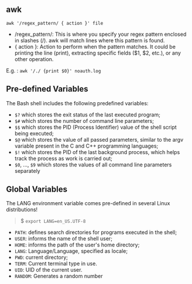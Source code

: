 ## awk
`awk '/regex_pattern/ { action }' file`

- /regex_pattern/: This is where you specify your regex pattern enclosed in slashes (/). awk will match lines where this pattern is found.
- { action }: Action to perform when the pattern matches. It could be printing the line (print), extracting specific fields ($1, $2, etc.), or any other operation.

E.g. : `awk '/./ {print $0}' noauth.log`


## Pre-defined Variables
The Bash shell includes the following predefined variables:

- `$?` which stores the exit status of the last executed program;
- `$#` which stores the number of command line parameters;
- `$$` which stores the PID (Process Identifier) ​​value of the shell script being executed;
- `$@` which stores the value of all passed parameters, similar to the argv variable present in the C and C++ programming languages;
- `$!` which stores the PID of the last background process, which helps track the process as work is carried out;
- `$0`, ..., `$9` which stores the values ​​of all command line parameters separately
  
## Global Variables
The LANG environment variable comes pre-defined in several Linux distributions!
> $ `export LANG=en_US.UTF-8`

- `PATH`: defines search directories for programs executed in the shell;
- `USER`: informs the name of the shell user;
- `HOME`: informs the path of the user's home directory;
- `LANG`: Language/Language, specified as locale;
- `PWD`: current directory;
- `TERM`: Current terminal type in use.
- `UID`: UID of the current user.
- `RANDOM`: Generates a random number

  
